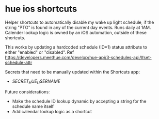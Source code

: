 # hue ios shortcuts

Helper shortcuts to automatically disable my wake up light schedule, if the string "PTO" is found in any of the current day events. 
Runs daily at 1AM. Calender lookup logic is owned by an iOS automation, outside of these shortcuts.

This works by updating a hardcoded schedule (ID=1) status attribute to either "enabled" or "disabled".
Ref https://developers.meethue.com/develop/hue-api/3-schedules-api/#set-schedule-attr

Secrets that need to be manually updated within the Shortcuts app:
- $SECRET_HUE_USERNAME$ 

Future considerations: 
- Make the schedule ID lookup dynamic by accepting a string for the schedule name itself
- Add calendar lookup logic as a shortcut
